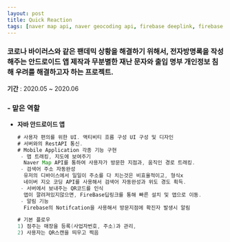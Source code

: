 ```yaml
---
layout: post
title: Quick Reaction
tags: [naver map api, naver geocoding api, firebase deeplink, firebase notification, qr scan, retrofit2(restapi),Github]
---
```


### 코로나 바이러스와 같은 팬데믹 상황을 해결하기 위해서, 전자방명록을 작성해주는 안드로이드 앱 제작과 무분별한 재난 문자와 출입 명부 개인정보 침해 우려를 해결하고자 하는 프로젝트.

**기간** : 2020.05 ~ 2020.06

### - 맡은 역할
- **자바 안드로이드 앱**

    ```java
    # 사용자 편의를 위한 UI. 액티비티 흐름 구성 UI 구성 및 디자인
    # 서버와의 RestAPI 통신.
    # Mobile Application 각종 기능 구현
     - 맵 트래킹, 지도에 보여주기
      Naver Map API를 통하여 사용자가 방문한 지점과, 움직인 경로 트래킹.
     - 검색어 주소 자동완성
      유저의 디바이스에서 일일이 주소를 다 치는것은 비효율적이고, 형식x
      네이버 지오 코딩 API를 사용해서 검색어 자동완성과 위도 경도 획득.
     - 서버에서 보내주는 QR코드를 인식
      앱이 깔려져있지않으면, FireBase딥링크를 통해 빠른 설치 및 앱으로 이동.
     - 알림 기능
      Firebase의 Notifcation을 사용해서 방문지점에 확진자 발생시 알림 

    # 기본 플로우
    1) 점주는 매장을 등록(사업자번호, 주소)과 관리,
    2) 사용자는 QR스캔을 띄우고 찍음

    ```




